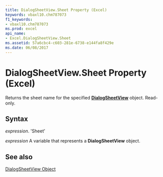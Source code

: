 ```yaml
---
title: DialogSheetView.Sheet Property (Excel)
keywords: vbaxl10.chm787073
f1_keywords:
- vbaxl10.chm787073
ms.prod: excel
api_name:
- Excel.DialogSheetView.Sheet
ms.assetid: 57a6cbc4-c603-281e-6738-e144fa8f429e
ms.date: 06/08/2017
---
```



# DialogSheetView.Sheet Property (Excel)

Returns the sheet name for the specified  **[DialogSheetView](Excel.DialogSheetView.md)** object. Read-only.


## Syntax

 _expression_. 'Sheet'

 _expression_ A variable that represents a **DialogSheetView** object.


## See also


[DialogSheetView Object](Excel.DialogSheetView.md)

